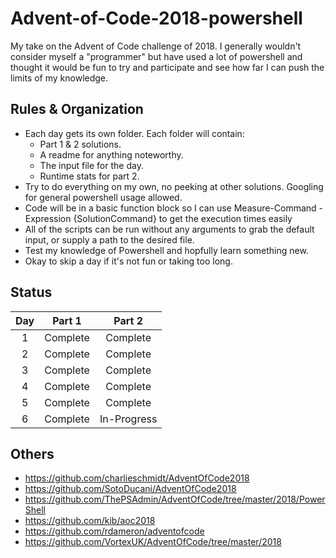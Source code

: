# Advent-of-Code-2018-powershell

My take on the Advent of Code challenge of 2018. I generally wouldn't consider myself a "programmer" but have used a lot of powershell and thought it would be fun to try and participate and see how far I can push the limits of my knowledge.

## Rules & Organization

* Each day gets its own folder. Each folder will contain:
  * Part 1 & 2 solutions.
  * A readme for anything noteworthy.
  * The input file for the day.
  * Runtime stats for part 2.
* Try to do everything on my own, no peeking at other solutions. Googling for general powershell usage allowed.
* Code will be in a basic function block so I can use Measure-Command -Expression {SolutionCommand} to get the execution times easily
* All of the scripts can be run without any arguments to grab the default input, or supply a path to the desired file.
* Test my knowledge of Powershell and hopfully learn something new.
* Okay to skip a day if it's not fun or taking too long.

## Status

| Day | Part 1      | Part 2   |
| :-: | :---------: | :------: |
| 1   | Complete    | Complete |
| 2   | Complete    | Complete |
| 3   | Complete    | Complete |
| 4   | Complete    | Complete |
| 5   | Complete    | Complete |
| 6   | Complete    | In-Progress |

## Others

* https://github.com/charlieschmidt/AdventOfCode2018
* https://github.com/SotoDucani/AdventOfCode2018
* https://github.com/ThePSAdmin/AdventOfCode/tree/master/2018/PowerShell
* https://github.com/kib/aoc2018
* https://github.com/rdameron/adventofcode
* https://github.com/VortexUK/AdventOfCode/tree/master/2018